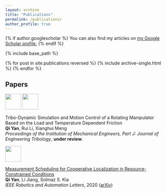 ```yaml
---
layout: archive
title: "Publications"
permalink: /publications/
author_profile: true
---
```


{% if author.googlescholar %}
  You can also find my articles on <u><a href="{{author.googlescholar}}">my Google Scholar profile</a>.</u>
{% endif %}

{% include base_path %}

{% for post in site.publications reversed %}
  {% include archive-single.html %}
{% endfor %}

## Papers

<img src="https://qiyan98.github.io/images/JET2020_0.png" height="50">

<img src="https://qiyan98.github.io/images/JET2020_1.png" height="50">

Tribo-Dynamic Simulation and Motion Control of a Rotating Manipulator Based on the Load and Temperature Dependent Friction
<br/>
**Qi Yan**, Rui Li, Xianghui Meng
<br/>
*Proceedings of the Institution of Mechanical Engineers, Part J: Journal of Engineering Tribology*, **under review**.



<img src="https://qiyan98.github.io/images/RAL2020.png" height="50">

[Measurement Scheduling for Cooperative Localization in Resource-Constrained Conditions](https://ieeexplore.ieee.org/abstract/document/8972554)
<br/>
**Qi Yan**, Li Jiang, Solmaz S. Kia
<br/>
*IEEE Robotics and Automation Letters*, 2020 ([arXiv](https://arxiv.org/abs/1912.04709))
<br/>